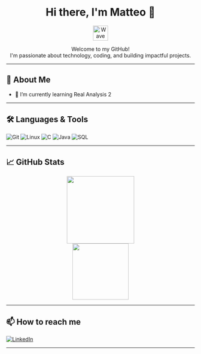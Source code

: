 <!-- MatteoMenichetti's GitHub Profile README -->

<h1 align="center">Hi there, I'm Matteo 👋</h1>

<p align="center">
  <img src="https://github.com/MatteoMenichetti/MatteoMenichetti/blob/main/assets/wave.gif" width="40px" alt="Wave"/>
</p>

<p align="center">
  Welcome to my GitHub! <br>
  I'm passionate about technology, coding, and building impactful projects.
</p>

---

## 🚀 About Me
<!-- - 🔭 I’m currently working on -->
- 🌱 I’m currently learning Real Analysis 2
<!-- - 👯 I’m looking to collaborate on ...-->
<!-- - 🤔 I’m looking for help with ... -->
<!-- - 💬 Ask me about ... -->
<!-- - 📫 How to reach me: ... -->
<!-- - 😄 Pronouns: ... -->
<!-- - ⚡ Fun fact: ... -->
---

## 🛠️ Languages & Tools

<!-- Update with your real skills -->
<!-- [Python](https://img.shields.io/badge/-Python-3776AB?style=flat&logo=python&logoColor=fff) -->
![Git](https://img.shields.io/badge/-Git-F05032?style=flat&logo=git&logoColor=fff)
![Linux](https://img.shields.io/badge/-Linux-FCC624?style=flat&logo=linux&logoColor=222)
![C](https://img.shields.io/badge/C-00599C?style=for-the-badge&logo=c&logoColor=white)
![Java](https://img.shields.io/badge/Java-007396?style=for-the-badge&logo=java&logoColor=white)
![SQL](https://img.shields.io/badge/SQL-336791?style=for-the-badge&logo=postgresql&logoColor=white)


---

## 📈 GitHub Stats

<p align="center">
  <img height="180em" src="https://github-readme-stats.vercel.app/api?username=MatteoMenichetti&show_icons=true&hide_border=true&count_private=true&theme=tokyonight"/>
  <br>
  <img height="150em" src="https://github-readme-stats.vercel.app/api/top-langs/?username=MatteoMenichetti&layout=compact&hide_border=true&theme=tokyonight"/>
</p>

---

## 📫 How to reach me

<!-- Update these links with your real data -->
[![LinkedIn](https://img.shields.io/badge/-LinkedIn-0077B5?style=flat&logo=linkedin&logoColor=fff)]([https://www.linkedin.com/in/matteo-menichetti-4907461b9/])
<!-- [![Email](https://img.shields.io/badge/-Email-EA4335?style=flat&logo=gmail&logoColor=fff)](mailto:youremail@example.com) -->

---

<!--
**MatteoMenichetti/MatteoMenichetti** is a ✨ special ✨ repository because its `README.md` (this file) appears on your GitHub profile.
-->
